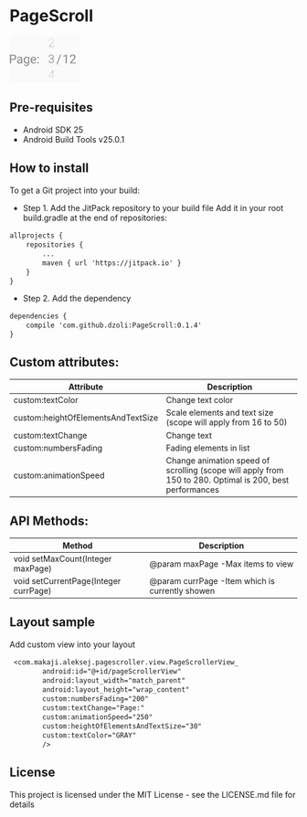 # PageScroll

![Alt text](https://github.com/dzoli/PageScroll/blob/master/screenshots/scroll.JPG?raw=true)

## Pre-requisites
- Android SDK 25
- Android Build Tools v25.0.1

## How to install
To get a Git project into your build: 
- Step 1. Add the JitPack repository to your build file
Add it in your root build.gradle at the end of repositories: </br>
```
allprojects {
	repositories {
		...
		maven { url 'https://jitpack.io' }
	}
}
```
  
- Step 2. Add the dependency </br>
```
dependencies {
	compile 'com.github.dzoli:PageScroll:0.1.4'
}	
```
	  
## Custom attributes:

| Attribute  | Description |
| ------------- | ------------- |
| custom:textColor  | Change text color  |
| custom:heightOfElementsAndTextSize  | Scale elements and text size (scope will apply from 16 to 50)  |
| custom:textChange  | Change text  |
| custom:numbersFading  | Fading elements in list  |
| custom:animationSpeed  | Change animation speed of scrolling (scope will apply from 150 to 280. Optimal is 200, best performances  |

## API Methods:

| Method  | Description |
| ------------- | ------------- |
| void setMaxCount(Integer maxPage)  | @param maxPage  -Max items to view  |
| void setCurrentPage(Integer currPage)  | @param currPage -Item which is currently showen  |

## Layout sample
Add custom view into your layout
```
 <com.makaji.aleksej.pagescroller.view.PageScrollerView_
        android:id="@+id/pageScrollerView"
        android:layout_width="match_parent"
        android:layout_height="wrap_content"
        custom:numbersFading="200"
        custom:textChange="Page:"
        custom:animationSpeed="250"
        custom:heightOfElementsAndTextSize="30"
        custom:textColor="GRAY"
        />
```
## License
This project is licensed under the MIT License - see the LICENSE.md file for details
